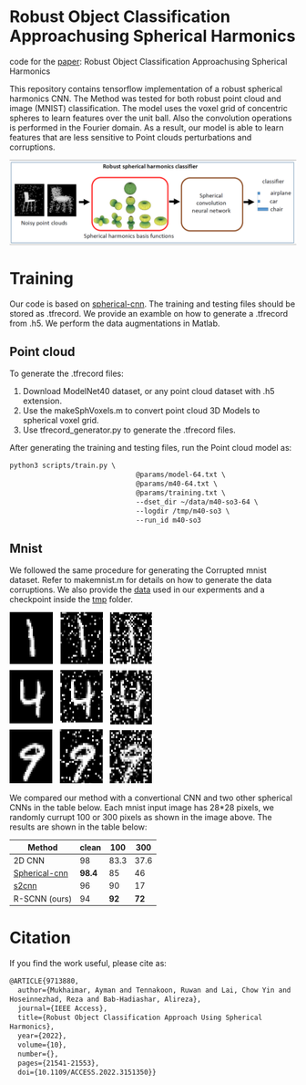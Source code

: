 # Robust Object Classification Approachusing Spherical Harmonics
code for the [paper](https://ieeexplore.ieee.org/abstract/document/9713880): Robust Object Classification Approachusing Spherical Harmonics

This repository contains tensorflow implementation of a robust spherical harmonics CNN. The Method was tested for both robust point cloud and image (MNIST) classification. The model uses the voxel grid of concentric spheres to learn features over the unit ball. Also the convolution operations is performed in the Fourier domain. As a result, our model is able to learn features that are less sensitive to Point clouds perturbations and corruptions.


![main pic](graph_abst.PNG)


# Training
Our code is based on [
spherical-cnn](https://github.com/daniilidis-group/spherical-cnn). The training and testing files should be stored as .tfrecord. We provide an examble on how to generate a .tfrecord from .h5. We perform the data augmentations in Matlab. 

## Point cloud
To generate the .tfrecord files:
1. Download ModelNet40 dataset, or any point cloud dataset with .h5 extension.
2. Use the makeSphVoxels.m to convert point cloud 3D Models to spherical voxel grid.
3. Use tfrecord_generator.py to generate the .tfrecord files.

After generating the training and testing files, run the Point cloud model as:

```
python3 scripts/train.py \
                               @params/model-64.txt \
                               @params/m40-64.txt \
                               @params/training.txt \
                               --dset_dir ~/data/m40-so3-64 \
                               --logdir /tmp/m40-so3 \
                               --run_id m40-so3
```

## Mnist

We followed the same procedure for generating the Corrupted mnist dataset. Refer to makemnist.m for details on how to generate the data corruptions. We also provide the [data](https://1drv.ms/u/s!AnWo5FHIPDxkauMvKQumg9q8ies?e=unnFsO) used in our experments and a checkpoint inside the [tmp](https://github.com/AymanMukh/R-SCNN/tree/main/Image/tmp/mnist1) folder.

<img src="mnist.PNG" width="250" height="300">

We compared our method with a convertional CNN and two other spherical CNNs in the table below. Each mnist input image has 28*28 pixels, we randomly currupt 100 or 300 pixels as shown in the image above. The results are shown in the table below:

| Method  | clean | 100  |  300 |
| ------- | ------| ---- | ---- |
|2D CNN | 98 | 83.3 | 37.6 |
|[Spherical-cnn](https://github.com/daniilidis-group/spherical-cnn) |  **98.4** | 85 | 46 |
|[s2cnn](https://github.com/jonkhler/s2cnn) |  96 |  90  | 17 |
|R-SCNN (ours)|  94 | **92** | **72**  |


# Citation
If you find the work useful, please cite as:
```
@ARTICLE{9713880,
  author={Mukhaimar, Ayman and Tennakoon, Ruwan and Lai, Chow Yin and Hoseinnezhad, Reza and Bab-Hadiashar, Alireza},
  journal={IEEE Access}, 
  title={Robust Object Classification Approach Using Spherical Harmonics}, 
  year={2022},
  volume={10},
  number={},
  pages={21541-21553},
  doi={10.1109/ACCESS.2022.3151350}}
```
